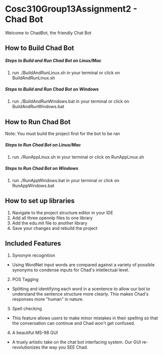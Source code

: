 # Cosc310Group13Assignment2 - Chad Bot

Welcome to ChadBot, the friendly Chat Bot

## How to Build Chad Bot

##### Steps to Build and Run Chad Bot on Linux/Mac
1. run ./BuildAndRunLinux.sh in your terminal or click on BuildAndRunLinux.sh 

##### Steps to Build and Run Chad Bot on Windows
1. run ./BuildAndRunWindows.bat in your terminal or click on BuildAndRunWindows.bat

## How to Run Chad Bot
Note: You must build the project first for the bot to be ran

##### Steps to Run Chad Bot on Linux/Mac
1. run ./RunAppLinux.sh in your terminal or click on RunAppLinux.sh 

##### Steps to Run Chad Bot on Windows
1. run ./RunAppWindows.bat in your terminal or click on RunAppWindows.bat

## How to set up libraries
1. Navigate to the project structure editor in your IDE
2. Add all three opennlp files to one library
3. Add the edu.mit file to another library
4. Save your changes and rebuild the project

## Included Features
1. Synonym recognition
- Using WordNet input words are compared against a variety of possible synonyms to condense inputs for Chad's intellectual level.
2. POS Tagging
- Splitting and identifying each word in a scentence to allow our bot to understand the sentence structure more clearly. This makes Chad's responses more "human" in nature.
3. Spell checking
- This feature allows users to make minor mistakes in their spelling so that the conversation can continue and Chad won't get confused.
4. A beautiful MS-98 GUI
- A truely artistic take on the chat bot interfacing system. Our GUI re-revolutionizes the way you SEE Chad.
